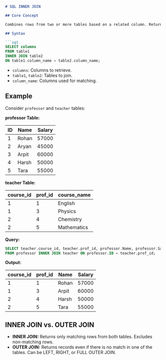 ```markdown
# SQL INNER JOIN

## Core Concept

Combines rows from two or more tables based on a related column. Returns only rows with matching values based on a specified condition.

## Syntax

```sql
SELECT columns
FROM table1
INNER JOIN table2
ON table1.column_name = table2.column_name;
```

*   `columns`: Columns to retrieve.
*   `table1`, `table2`: Tables to join.
*   `column_name`: Columns used for matching.

## Example

Consider `professor` and `teacher` tables:

**professor Table:**

| ID | Name  | Salary |
| -- | ----- | ------ |
| 1  | Rohan | 57000  |
| 2  | Aryan | 45000  |
| 3  | Arpit | 60000  |
| 4  | Harsh | 50000  |
| 5  | Tara  | 55000  |

**teacher Table:**

| course\_id | prof\_id | course\_name |
| ---------- | -------- | ------------ |
| 1          | 1        | English      |
| 1          | 3        | Physics      |
| 2          | 4        | Chemistry    |
| 2          | 5        | Mathematics  |

**Query:**

```sql
SELECT teacher.course_id, teacher.prof_id, professor.Name, professor.Salary
FROM professor INNER JOIN teacher ON professor.ID = teacher.prof_id;
```

**Output:**

| course\_id | prof\_id | Name  | Salary |
| ---------- | -------- | ----- | ------ |
| 1          | 1        | Rohan | 57000  |
| 1          | 3        | Arpit | 60000  |
| 2          | 4        | Harsh | 50000  |
| 2          | 5        | Tara  | 55000  |

## INNER JOIN vs. OUTER JOIN

*   **INNER JOIN:** Returns only matching rows from both tables. Excludes non-matching rows.
*   **OUTER JOIN:** Returns records even if there is no match in one of the tables.  Can be LEFT, RIGHT, or FULL OUTER JOIN.
```